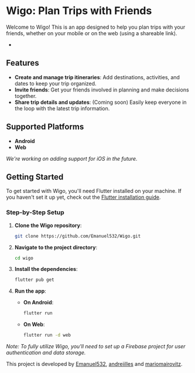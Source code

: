 # Wigo: Plan Trips with Friends

Welcome to Wigo! This is an app designed to help you plan trips with your friends, whether on your mobile or on the web (using a shareable link).

*

## Features

- **Create and manage trip itineraries**: Add destinations, activities, and dates to keep your trip organized.
- **Invite friends**: Get your friends involved in planning and make decisions together.
- **Share trip details and updates**: (Coming soon) Easily keep everyone in the loop with the latest trip information.

## Supported Platforms

- **Android**
- **Web**

*We're working on adding support for iOS in the future.*

## Getting Started

To get started with Wigo, you'll need Flutter installed on your machine. If you haven't set it up yet, check out the [Flutter installation guide](https://docs.flutter.dev/get-started/install).

### Step-by-Step Setup

1. **Clone the Wigo repository**:

    ```bash
    git clone https://github.com/Emanuel532/Wigo.git
    ```

2. **Navigate to the project directory**:

    ```bash
    cd wigo
    ```

3. **Install the dependencies**:

    ```bash
    flutter pub get
    ```

4. **Run the app**:

    - **On Android**:

        ```bash
        flutter run
        ```

    - **On Web**:

        ```bash
        flutter run -d web
        ```

*Note: To fully utilize Wigo, you'll need to set up a Firebase project for user authentication and data storage.*



This project is developed by [Emanuel532](https://github.com/Emanuel532), [andreiilles](https://github.com/andreiilles) and [mariomairovitz](https://github.com/mariomairovitz).
